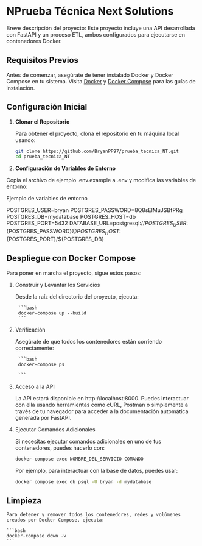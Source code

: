 # NPrueba Técnica Next Solutions

Breve descripción del proyecto: Este proyecto incluye una API desarrollada con FastAPI y un proceso ETL, ambos configurados para ejecutarse en contenedores Docker.

## Requisitos Previos

Antes de comenzar, asegúrate de tener instalado Docker y Docker Compose en tu sistema. Visita [Docker](https://docs.docker.com/get-docker/) y [Docker Compose](https://docs.docker.com/compose/install/) para las guías de instalación.

## Configuración Inicial

1. **Clonar el Repositorio**

   Para obtener el proyecto, clona el repositorio en tu máquina local usando:

   ```bash
   git clone https://github.com/BryanPP97/prueba_tecnica_NT.git
   cd prueba_tecnica_NT

   ```
2. **Configuración de Variables de Entorno**

Copia el archivo de ejemplo .env.example a .env y modifica las variables de entorno:

Ejemplo de variables de entorno 

POSTGRES_USER=bryan
POSTGRES_PASSWORD=8Q8sElMuJSBfPRg
POSTGRES_DB=mydatabase
POSTGRES_HOST=db
POSTGRES_PORT=5432
DATABASE_URL=postgresql://${POSTGRES_USER}:${POSTGRES_PASSWORD}@${POSTGRES_HOST}:${POSTGRES_PORT}/${POSTGRES_DB}



## Despliegue con Docker Compose
Para poner en marcha el proyecto, sigue estos pasos:

1. Construir y Levantar los Servicios

    Desde la raíz del directorio del proyecto, ejecuta:

        ```bash
        docker-compose up --build
        ```
2. Verificación

    Asegúrate de que todos los contenedores están corriendo correctamente:

        ```bash
        docker-compose ps

        ```

3. Acceso a la API

    La API estará disponible en http://localhost:8000. Puedes interactuar con ella usando herramientas como cURL, Postman o simplemente a través de tu navegador para acceder a la documentación automática generada por FastAPI.

4. Ejecutar Comandos Adicionales

    Si necesitas ejecutar comandos adicionales en uno de tus contenedores, puedes hacerlo con:

    ```bash
    docker-compose exec NOMBRE_DEL_SERVICIO COMANDO
    ```

    Por ejemplo, para interactuar con la base de datos, puedes usar:

    ```bash
    docker compose exec db psql -U bryan -d mydatabase
    ```

## Limpieza
    Para detener y remover todos los contenedores, redes y volúmenes creados por Docker Compose, ejecuta:

    ```bash
    docker-compose down -v
    ```